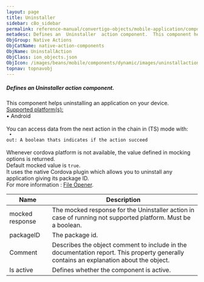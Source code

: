 ```yaml
---
layout: page
title: Uninstaller
sidebar: c8o_sidebar
permalink: reference-manual/convertigo-objects/mobile-application/components/native-action-components/uninstaller/
metadesc: Defines an  Uninstaller  action component.  This component helps uninstalling an application on your device.  Supported platform(s)    • Android  You 
ObjGroup: Native Actions
ObjCatName: native-action-components
ObjName: UninstallAction
ObjClass: ion_objects.json
ObjIcon: /images/beans/mobile/components/dynamic/images/uninstallaction_color_32x32.png
topnav: topnavobj
---
```

##### Defines an <i>Uninstaller</i> action component. <br/>

This component helps uninstalling an application on your device.<br/>
<u>Supported platform(s):</u><br/>
 • Android<br/>
<br/>
You can access data from the next action in the chain in (TS) mode with: <code><br/>
 • out: A boolean thats indicates if the action succeed</code><br/>
<br/>
Whenever cordova platform is not available, the value defined in mocking options is returned.<br/>
 Default mocked value is <code>true</code>.<br/>
 It uses the native Cordova plugin which allows you to uninstall any application giving its package ID.<br/>
 For more information : <a href='https://ionicframework.com/docs/v3/native/file-opener/#uninstall'>File Opener</a>.

Name | Description 
--- | ---
mocked response | The mocked response for the Uninstaller action in case of running not supported platform. Must be a boolean.
packageID | The package id.
Comment | Describes the object comment to include in the documentation report.  This property generally contains an explanation about the object. 
Is active | Defines whether the component is active. 

